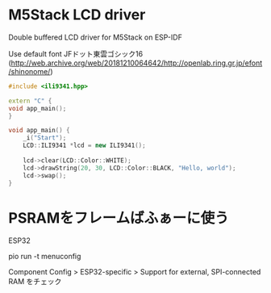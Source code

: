 # M5Stack LCD driver

Double buffered LCD driver for M5Stack on ESP-IDF

Use default font JFドット東雲ゴシック16 (http://web.archive.org/web/20181210064642/http://openlab.ring.gr.jp/efont/shinonome/)


```cpp:main.cpp
#include <ili9341.hpp>

extern "C" {
void app_main();
}

void app_main() {
	_i("Start");
	LCD::ILI9341 *lcd = new ILI9341();
    
	lcd->clear(LCD::Color::WHITE);
	lcd->drawString(20, 30, LCD::Color::BLACK, "Hello, world");
	lcd->swap();
}

```


# PSRAMをフレームばふぁーに使う
ESP32

pio run -t menuconfig 

Component Config > ESP32-specific > Support for external, SPI-connected RAM
をチェック
